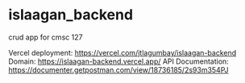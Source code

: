 # islaagan_backend
crud app for cmsc 127

Vercel deployment: https://vercel.com/jtlagumbay/islaagan-backend
Domain: https://islaagan-backend.vercel.app/
API Documentation: https://documenter.getpostman.com/view/18736185/2s93m354PJ 
